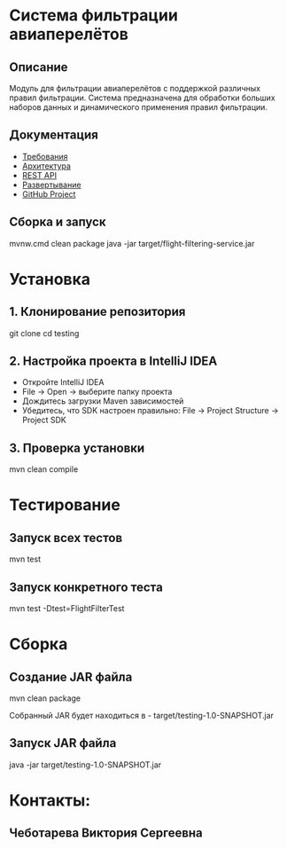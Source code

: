#  Система фильтрации авиаперелётов

## Описание
Модуль для фильтрации авиаперелётов с поддержкой различных правил фильтрации.
Система предназначена для обработки больших наборов данных и динамического применения правил фильтрации.

## Документация
- [Требования](https://github.com/viktorya-ch/testing/wiki/%D0%A2%D1%80%D0%B5%D0%B1%D0%BE%D0%B2%D0%B0%D0%BD%D0%B8%D1%8F)
- [Архитектура](https://github.com/viktorya-ch/testing/wiki/%D0%90%D1%80%D1%85%D0%B8%D1%82%D0%B5%D0%BA%D1%82%D1%83%D1%80%D0%B0)
- [REST API](https://github.com/viktorya-ch/testing/wiki/REST-API)
- [Развертывание](https://github.com/viktorya-ch/testing/wiki/%D0%A0%D0%B0%D0%B7%D0%B2%D0%B5%D1%80%D1%82%D1%8B%D0%B2%D0%B0%D0%BD%D0%B8%D0%B5)
- [GitHub Project](https://github.com/users/viktorya-ch/projects/6)

## Сборка и запуск
mvnw.cmd clean package
java -jar target/flight-filtering-service.jar

# Установка

## 1. Клонирование репозитория

git clone <your-repository-url>
cd testing

## 2. Настройка проекта в IntelliJ IDEA

- Откройте IntelliJ IDEA
- File → Open → выберите папку проекта
- Дождитесь загрузки Maven зависимостей
- Убедитесь, что SDK настроен правильно: File → Project Structure → Project SDK

## 3. Проверка установки

mvn clean compile

# Тестирование

## Запуск всех тестов

mvn test

## Запуск конкретного теста

mvn test -Dtest=FlightFilterTest

# Сборка

## Создание JAR файла

mvn clean package

Собранный JAR будет находиться в - target/testing-1.0-SNAPSHOT.jar

## Запуск JAR файла

java -jar target/testing-1.0-SNAPSHOT.jar

# Контакты: 

## Чеботарева Виктория Сергеевна 

